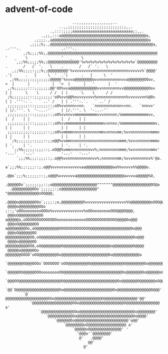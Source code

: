 # advent-of-code
 

    
                                  ..,,,,,,,,,,,,,,,,..
                            ..,,;;;;;;;;;;;;;;;;;;;;;;;;;;,,.
                        .,::::;;;;aaaaaaaaaaaaaaaaaaaaaaaaaaa;;,,.
                    .,;;,:::a@@@@@@@@@@@@@@@@@@@@@@@@@@@@@@@@@@@@@@a,
                 ,;;;;.,a@@@@@@@@@@@@@@@@@@@@@@@@@@@@@@@@@@@@@@@@@@@a
               ,;;;;%;.,@@@@@@@@@@@@@@@@@@@@@@@@@@@@@@@@@@@@@@@@@@@@@@a,                 .-'''-.                  .-'''-.    
            ,;%;;;;%%;,@@@@@@@@@@@@@@@@@@@@@@@@@@@@@@@@@@@@@@@@@@@@@@@@@                '   _    \               '   _    \   
         ,;;%%;;;;;%%;;@@@@@@@@@@@@@@'%v%v%v%v%v%v%v%v%v%v%v%v`@@@@@@@@@      .       /   /` '.   \    .       /   /` '.   \                       
       ,;;%%;;;;:;;;%;;@@@@@@@@@'%vvvvvvvvvnnnnnnnnnnnnnnnnvvvvvv%`@@@@'    .'|      .   |     \  '  .'|      .   |     \  '  
      ,;%%;;;;;:;;;;;;;;@@@@@'%vvva@@@@@@@@avvnnnnnnnnnnvva@@@@@@@OOov,    <  |      |   '      |  '<  |      |   '      |  ' 
     ,;%;;;;;;:::;;;;;;;@@'OO%vva@@@@@@@@@@@@vvnnnnnnnnvv@@@@@@@@@@@Oov     | |      \    \     / /  | |      \    \     / /  
     ;%;;;;;;;:::;;;;;;;;'oO%vvn@@%nvvvvvvvv%nnnnnnnnnnnnn%vvvvvvnn%@Ov     | | .'''-.`.   ` ..' /   | | .'''-.`.   ` ..' /   
     ;;;;;;;;;:::;;;;;;::;oO%vvnnnn>>nn.   `nnnnnnnnnnnn>>nn.   `nnnvv'     | |/.'''. \  '-...-'`    | |/.'''. \  '-...-'`    
     ;;;;;;;;;:::;;;;;;::;oO%vvnnvvmmmmmmmmmmvvvnnnnnn;%mmmmmmmmmmmmvv,     |  /    | |              |  /    | |              
     ;;;;;;;;;:::;;;;;;::;oO%vvmmmmmmmmmmmmmmmmmvvnnnv;%mmmmmmmmmmmmmmmv,   | |     | |              | |     | |              
     ;;;;;;;;;;:;;;;;;::;;oO%vmmmmnnnnnnnnnnnnmmvvnnnvmm;%vvnnnnnnnnnmmmv   | |     | |              | |     | |              
      `;%;;;;;;;:;;;;::;;o@@%vvmmnnnnnnnnnnnvnnnnnnnnnnmmm;%vvvnnnnnnmmmv   | '.    | '.             | '.    | '.             
       `;;%%;;;;;:;;;::;.oO@@%vmmnnnnnnnnnvv%;nnnnnnnnnmmm;%vvvnnnnnnmmv'   '---'   '---'            '---'   '---'            
         `;;;%%;;;:;;;::;.o@@%vvnnnnnnnnnnnvv%;nnnnnnnmm;%vvvnnnnnnnv%'@a.
          a`;;;%%;;:;;;::;.o@@%vvvvvvvvvvvvvaa@@@@@@@@@@@@aa%%vvvvv%%@@@@o.
         .@@o`;;;%;;;;;;::;,o@@@%vvvvvvva@@@@@@@@@@@@@@@@@@@@@avvvva@@@@@%O,
        .@@@@@Oo`;;;;;;;;::;o@@@@@@@@@@@@@@@@@@@@"""""""@@@@@@@@@@@@@@@@@OO@a
      .@@@@@@@@@OOo`;;;;;;:;o@@@@@@@@@@@@@@@@"           "@@@@@@@@@@@@@@oOO@@@,
     .@@@@o@@@@@@@OOo`;;;;:;o,@@@@@@@@@@%vvvvvvvvvvvvvvvvvv%%@@@@@@@@@oOOO@@@@@,
     @@@@o@@@@@@@@@OOo ;::;'oOOooooooooOOOo%vvvvvvvvvvvvvv%oOOooooooooOOO@@@O@@@,
     @@@oO@@@@@@@@@OO a@@@@@a,oOOOOOOOOOOOOOOoooooooooooooOOOOOOOOOOOOOO@@@@Oo@@@
     @@@oO@@@@@@@OO a@@@@@@@@Oo,oO@@@@@@@@@@OOOOOOOOOOOOOO@@@@@@@@@@@@@@@@@@Oo@@@
     @@@oO@@@@@@OO @@@@@@@@@@@OO,oO@@@@@@@@@@@@@@@@@@@@@@@@@@@@@@@@@@@@@@@@@Oo@@@
     @@@@o@@@@@@OO @@@@@@@@@@OOO,oO@@@@@@@@@O@@@@@@@@@@@@@@@@@@@@@o@@@@@@@@@O@@@@
     @@@@@o@@@@@OOo @@@@@@@OOOO'oOO@@@@@@@@Oo@@@@@@@@@@@@O@@@@@@@@Oo@@@@@@@@@@@@a
     `@@@@@@@O@@@OOOo`OOOOOOO'oOO@@@@@@@@@O@@@@@@@@@@@@@@@O@@@@@@@@Oo@@@@@@@@@@@@
      `@@@@@OO@@@@@OOOooooooooOO@@@@@@@@@@@@@@@@@@@@@@@@@@Oo@@@@@@@Oo@@@@@@oO@@@@
        `@@@OO@@@@@@@@@@@@@@@@@@@O@@@@@@@@@@@@@@@@@@@@@@@@Oo@@@@@@@O@@@@@@@oO@@@'
          `@@`O@@@@@@@@@@@@@@@@@@@Oo@@@@@@@@@@@@@@@@@@@@@@Oo@@@@@@@@@@@@@@@O@@@'
            `@ @@@@@@@@@@@@@@@@@@@OOo@@@@@@@@@@@@@@@@@@@@@O@@@@@@@@@@@@@@@'@@'
               `@@@@@@@@@@@@@@@@@@OOo@@@@@@@@@@@@@@@@@@@@O@@@@@@@@@@@@@@@ a'
                   `@@@@@@@@@@@@@@OOo@@@@@@@@@@@@@@@@@@@@@@@@Oo@@@@@@@@'
                      `@@@@@@@@@@@Oo@@@@@@@@@@@@@@@@@@@@@@@@@Oo@@@@'
                          `@@@@@@Oo@@@@O@@@@@@@@@@@@@@@@@@@'o@@'
                              `@@@@@@@@oO@@@@@@@@@@@@@@@@@ a'
                                  `@@@@@oO@@@@@@@@@@@@@@' '
                                    '@@@o'`@@@@@@@@'
                                     @'   .@@@@'
                                         @@'
                                       @'
